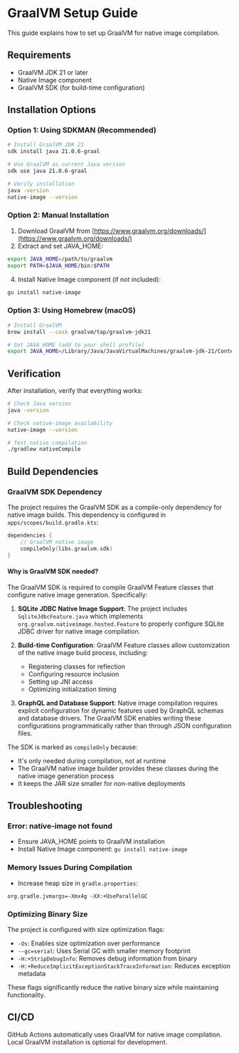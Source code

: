 # GraalVM Setup Guide

This guide explains how to set up GraalVM for native image compilation.

## Requirements

- GraalVM JDK 21 or later
- Native Image component
- GraalVM SDK (for build-time configuration)

## Installation Options

### Option 1: Using SDKMAN (Recommended)

```bash
# Install GraalVM JDK 21
sdk install java 21.0.6-graal

# Use GraalVM as current Java version
sdk use java 21.0.6-graal

# Verify installation
java -version
native-image --version
```

### Option 2: Manual Installation

1. Download GraalVM from [https://www.graalvm.org/downloads/](https://www.graalvm.org/downloads/)
2. Extract and set JAVA_HOME:

```bash
export JAVA_HOME=/path/to/graalvm
export PATH=$JAVA_HOME/bin:$PATH
```

4. Install Native Image component (if not included):

```bash
gu install native-image
```


### Option 3: Using Homebrew (macOS)

```bash
# Install GraalVM
brew install --cask graalvm/tap/graalvm-jdk21

# Set JAVA_HOME (add to your shell profile)
export JAVA_HOME=/Library/Java/JavaVirtualMachines/graalvm-jdk-21/Contents/Home
```

## Verification

After installation, verify that everything works:

```bash
# Check Java version
java -version

# Check native-image availability
native-image --version

# Test native compilation
./gradlew nativeCompile
```

## Build Dependencies

### GraalVM SDK Dependency

The project requires the GraalVM SDK as a compile-only dependency for native image builds. This dependency is configured in `apps/scopes/build.gradle.kts`:

```kotlin
dependencies {
    // GraalVM native image
    compileOnly(libs.graalvm.sdk)
}
```

#### Why is GraalVM SDK needed?

The GraalVM SDK is required to compile GraalVM Feature classes that configure native image generation. Specifically:

1. **SQLite JDBC Native Image Support**: The project includes `SqliteJdbcFeature.java` which implements `org.graalvm.nativeimage.hosted.Feature` to properly configure SQLite JDBC driver for native image compilation.

2. **Build-time Configuration**: GraalVM Feature classes allow customization of the native image build process, including:
   - Registering classes for reflection
   - Configuring resource inclusion
   - Setting up JNI access
   - Optimizing initialization timing

3. **GraphQL and Database Support**: Native image compilation requires explicit configuration for dynamic features used by GraphQL schemas and database drivers. The GraalVM SDK enables writing these configurations programmatically rather than through JSON configuration files.

The SDK is marked as `compileOnly` because:
- It's only needed during compilation, not at runtime
- The GraalVM native image builder provides these classes during the native image generation process
- It keeps the JAR size smaller for non-native deployments

## Troubleshooting

### Error: native-image not found

- Ensure JAVA_HOME points to GraalVM installation
- Install Native Image component: `gu install native-image`

### Memory Issues During Compilation

- Increase heap size in `gradle.properties`:

```properties
org.gradle.jvmargs=-Xmx4g -XX:+UseParallelGC
```

### Optimizing Binary Size

The project is configured with size optimization flags:

- `-Os`: Enables size optimization over performance
- `--gc=serial`: Uses Serial GC with smaller memory footprint
- `-H:+StripDebugInfo`: Removes debug information from binary
- `-H:+ReduceImplicitExceptionStackTraceInformation`: Reduces exception metadata

These flags significantly reduce the native binary size while maintaining functionality.

## CI/CD

GitHub Actions automatically uses GraalVM for native image compilation. Local GraalVM installation is optional for development.
